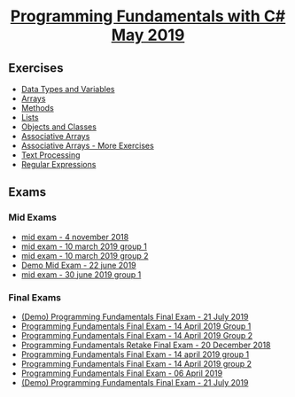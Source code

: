 # <a href="https://softuni.bg/trainings/1439/programming-basics-august-2016" rel="Programming-Basics"><p align="center"> Programming Fundamentals with C# May 2019<p></a>

## Exercises
- <a href="https://github.com/amartinn/SoftUni/tree/master/C%23%20Fundamentals%20May%202019/exercise/Data%20Types%20and%20Variables" > Data Types and Variables </a>
- <a href="https://github.com/amartinn/SoftUni/tree/master/C%23%20Fundamentals%20May%202019/exercise/Arrays%20-%20Exercise" > Arrays </a>
- <a href="https://github.com/amartinn/SoftUni/tree/master/C%23%20Fundamentals%20May%202019/exercise/Methods%20-%20Exercise" > Methods </a>
- <a href="https://github.com/amartinn/SoftUni/tree/master/C%23%20Fundamentals%20May%202019/exercise/Lists%20-%20Exercise" > Lists </a>
- <a href="https://github.com/amartinn/SoftUni/tree/master/C%23%20Fundamentals%20May%202019/exercise/Objects%20and%20Classes%20-%20Exercise" > Objects and Classes </a>
- <a href="https://github.com/amartinn/SoftUni/tree/master/C%23%20Fundamentals%20May%202019/exercise/Associative%20Arrays%20-%20Exercise" > Associative Arrays </a>
- <a href="https://github.com/amartinn/SoftUni/tree/master/C%23%20Fundamentals%20May%202019/exercise/Associative%20Arrays%20-%20More%20Exercise" > Associative Arrays - More Exercises</a>
- <a href="https://github.com/amartinn/SoftUni/tree/master/C%23%20Fundamentals%20May%202019/exercise/Text%20Processing%20-%20Exercise" > Text Processing </a>
- <a href="https://github.com/amartinn/SoftUni/tree/master/C%23%20Fundamentals%20May%202019/exercise/Regular%20Expressions%20-%20Exercise" > Regular Expressions </a>
## Exams
### Mid Exams
- <a href="https://github.com/amartinn/SoftUni/tree/master/C%23%20Fundamentals%20May%202019/exams/mid%20exam%20-%204%20november%202018" > mid exam - 4 november 2018</a>
- <a href="https://github.com/amartinn/SoftUni/tree/master/C%23%20Fundamentals%20May%202019/exams/mid%20exam%20-%2010%20march%202019%20grp%201" > mid exam - 10 march 2019 group 1</a>
- <a href="https://github.com/amartinn/SoftUni/tree/master/C%23%20Fundamentals%20May%202019/exams/mid%20exam%20-%2010%20march%202019%20grp2" > mid exam - 10 march 2019 group 2</a>
- <a href="https://github.com/amartinn/SoftUni/tree/master/C%23%20Fundamentals%20May%202019/exams/Demo%20Mid%20Exam%2022%20june%202019" > Demo Mid Exam  - 22 june 2019</a>
- <a href="https://github.com/amartinn/SoftUni/tree/master/C%23%20Fundamentals%20May%202019/exams/mid%20exam%2030%20june%20grp1" > mid exam - 30 june 2019 group 1</a>
### Final Exams
- <a href="https://github.com/amartinn/SoftUni/tree/master/C%23%20Fundamentals%20May%202019/exams/(Demo)%20Programming%20Fundamentals%20Final%20Exam%20-%2021%20July%202019"> (Demo) Programming Fundamentals Final Exam - 21 July 2019</a>
- <a
href="https://github.com/amartinn/SoftUni/tree/master/C%23%20Fundamentals%20May%202019/exams/Final%20Exam%20-%2014%20april%202019%20grp%201"> Programming Fundamentals Final Exam - 14 April 2019 Group 1</a>
- <a
href="https://github.com/amartinn/SoftUni/tree/master/C%23%20Fundamentals%20May%202019/exams/Final%20Exam%20-%2014%20April%202019%20grp%202"> Programming Fundamentals Final Exam - 14 April 2019 Group 2</a>
- <a
href="https://github.com/amartinn/SoftUni/tree/master/C%23%20Fundamentals%20May%202019/exams/Retake%20Final%20Exam%20-%2020%20December%202018"> Programming Fundamentals Retake Final Exam - 20 December 2018</a>
- <a
href="https://github.com/amartinn/SoftUni/tree/master/C%23%20Fundamentals%20May%202019/exams/Final%20Exam%20-%2014%20april%202019%20grp%201"> Programming Fundamentals Final Exam - 14 april 2019 group 1</a>
- <a
href="https://github.com/amartinn/SoftUni/tree/master/C%23%20Fundamentals%20May%202019/exams/Final%20Exam%20-%2014%20April%202019%20grp%202"> Programming Fundamentals Final Exam - 14 April 2019 group 2</a>
- <a
href="https://github.com/amartinn/SoftUni/tree/master/C%23%20Fundamentals%20May%202019/exams/Final%20Exam%20-%2006%20April%202019"> Programming Fundamentals Final Exam - 06 April 2019</a>
- <a
href="https://github.com/amartinn/SoftUni/tree/master/C%23%20Fundamentals%20May%202019/exams/(Demo)%20Final%20Exam%20-%2021%20July%202019"> (Demo) Programming Fundamentals  Final Exam - 21 July 2019</a>
